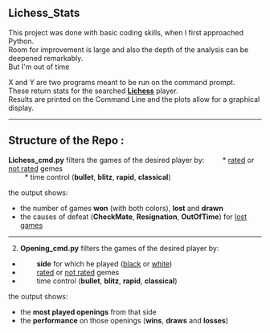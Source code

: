 ## Lichess_Stats

This project was done with basic coding skills, when I first approached Python.\
Room for improvement is large and also the depth of the analysis can be deepened remarkably.\
But I'm out of time

X and Y are two programs meant to be run on the command prompt.\
These return stats for the searched [**Lichess**](https://lichess.org) player.\
Results are printed on the Command Line and the plots allow for a graphical display.

------------------------------------

## Structure of the Repo :

**Lichess_cmd.py** filters the games of the desired player by:
&ensp;&thinsp;&ensp;&thinsp;&ensp;&thinsp; * <u>rated</u> or <u>not rated</u> gemes  
&ensp;&thinsp;&ensp;&thinsp;&ensp;&thinsp; * time control (**bullet**, **blitz**, **rapid**, **classical**)

the output shows:
* the number of games **won** (with both colors), **lost** and **drawn**
* the causes of defeat (**CheckMate**, **Resignation**, **OutOfTime**) for <u>lost games</u>
---------------

2) **Opening_cmd.py** filters the games of the desired player by:
* &ensp;&thinsp;&ensp;&thinsp;&ensp;&thinsp; **side** for which he played (<u>black</u> or <u>white</u>)
* &ensp;&thinsp;&ensp;&thinsp;&ensp;&thinsp; <u>rated</u> or <u>not rated</u> gemes  
* &ensp;&thinsp;&ensp;&thinsp;&ensp;&thinsp; time control (**bullet**, **blitz**, **rapid**, **classical**)

the output shows:
* the **most played openings** from that side
* the **performance** on those openings (**wins**, **draws** and **losses**)
